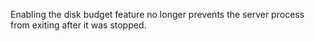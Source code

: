 Enabling the disk budget feature no longer prevents the server process from
exiting after it was stopped.
